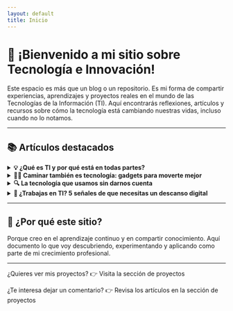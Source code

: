 ```yaml
---
layout: default
title: Inicio
---
```


# 👋 ¡Bienvenido a mi sitio sobre Tecnología e Innovación!

Este espacio es más que un blog o un repositorio. Es mi forma de compartir experiencias, aprendizajes y proyectos reales en el mundo de las Tecnologías de la Información (TI). Aquí encontrarás reflexiones, artículos y recursos sobre cómo la tecnología está cambiando nuestras vidas, incluso cuando no lo notamos.

---

## 📚 Artículos destacados

<details>
<summary><strong>💡 ¿Qué es TI y por qué está en todas partes?</strong></summary>

Una introducción clara y directa al mundo de las Tecnologías de la Información: qué abarca, por qué es clave en la transformación digital y cómo impacta a todas las industrias.

</details>

<details>
<summary><strong>🚶‍♂️ Caminar también es tecnología: gadgets para moverte mejor</strong></summary>

Explora cómo los dispositivos *wearables* como relojes inteligentes, apps de salud y sensores biométricos están revolucionando algo tan cotidiano como caminar.

</details>

<details>
<summary><strong>🔍 La tecnología que usamos sin darnos cuenta</strong></summary>

Desde un cajero automático hasta un microondas inteligente: la TI invisible que optimiza nuestras tareas diarias sin que lo notemos. Automatización, IoT y sistemas embebidos en acción.

</details>

<details>
<summary><strong>🧠 ¿Trabajas en TI? 5 señales de que necesitas un descanso digital</strong></summary>

Síntomas como fatiga visual, estrés digital y *burnout tecnológico*. Cómo detectarlos a tiempo y cuidar tu bienestar en un entorno cada vez más conectado.

</details>

---

## 🚀 ¿Por qué este sitio?

Porque creo en el aprendizaje continuo y en compartir conocimiento. Aquí documento lo que voy descubriendo, experimentando y aplicando como parte de mi crecimiento profesional.

---

¿Quieres ver mis proyectos? 👉 Visita la sección de proyectos

¿Te interesa dejar un comentario? 👉 Revisa los artículos en la sección de proyectos
